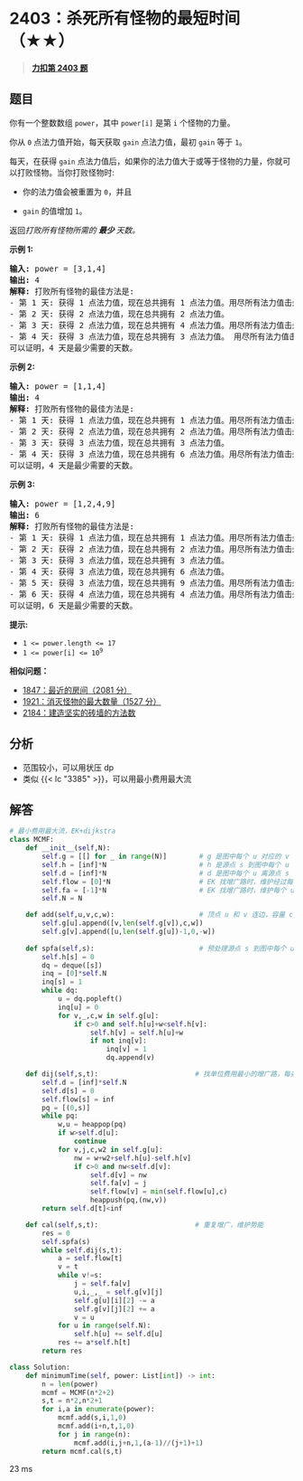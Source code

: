 # 2403：杀死所有怪物的最短时间（★★）


> <u>**[力扣第 2403 题](https://leetcode.cn/problems/minimum-time-to-kill-all-monsters/)**</u>

## 题目

<p>你有一个整数数组 <code>power</code>，其中  <code>power[i]</code> 是第 <code>i</code> 个怪物的力量。</p>

<p>你从 <code>0</code> 点法力值开始，每天获取 <code>gain</code> 点法力值，最初 <code>gain</code> 等于 <code>1</code>。</p>

<p>每天，在获得 <code>gain</code> 点法力值后，如果你的法力值大于或等于怪物的力量，你就可以打败怪物。当你打败怪物时:</p>

<ul>
<li>
<p data-group="1-1">你的法力值会被重置为 <code>0</code>，并且</p>
</li>
<li>
<p data-group="1-1"><code>gain</code> 的值增加 <code>1</code>。</p>
</li>
</ul>

<p>返回<em>打败所有怪物所需的 <strong>最少 </strong>天数。</em></p>



<p><strong>示例 1:</strong></p>

<pre>
<strong>输入:</strong> power = [3,1,4]
<strong>输出:</strong> 4
<strong>解释:</strong> 打败所有怪物的最佳方法是:
- 第 1 天: 获得 1 点法力值，现在总共拥有 1 点法力值。用尽所有法力值击杀第 2 个怪物。
- 第 2 天: 获得 2 点法力值，现在总共拥有 2 点法力值。
- 第 3 天: 获得 2 点法力值，现在总共拥有 4 点法力值。用尽所有法力值击杀第 3 个怪物。
- 第 4 天: 获得 3 点法力值，现在总共拥有 3 点法力值。 用尽所有法力值击杀第 1 个怪物。
可以证明，4 天是最少需要的天数。
</pre>

<p><strong>示例 2:</strong></p>

<pre>
<strong>输入:</strong> power = [1,1,4]
<strong>输出:</strong> 4
<strong>解释:</strong> 打败所有怪物的最佳方法是:
- 第 1 天: 获得 1 点法力值，现在总共拥有 1 点法力值。用尽所有法力值击杀第 1 个怪物。
- 第 2 天: 获得 2 点法力值，现在总共拥有 2 点法力值。用尽所有法力值击杀第 2 个怪物。
- 第 3 天: 获得 3 点法力值，现在总共拥有 3 点法力值。
- 第 4 天: 获得 3 点法力值，现在总共拥有 6 点法力值。用尽所有法力值击杀第 3 个怪物。
可以证明，4 天是最少需要的天数。
</pre>

<p><strong>示例 3:</strong></p>

<pre>
<strong>输入:</strong> power = [1,2,4,9]
<strong>输出:</strong> 6
<strong>解释:</strong> 打败所有怪物的最佳方法是:
- 第 1 天: 获得 1 点法力值，现在总共拥有 1 点法力值。用尽所有法力值击杀第 1 个怪物
- 第 2 天: 获得 2 点法力值，现在总共拥有 2 点法力值。用尽所有法力值击杀第 2 个怪物。
- 第 3 天: 获得 3 点法力值，现在总共拥有 3 点法力值。
- 第 4 天: 获得 3 点法力值，现在总共拥有 6 点法力值。
- 第 5 天: 获得 3 点法力值，现在总共拥有 9 点法力值。用尽所有法力值击杀第 4 个怪物。
- 第 6 天: 获得 4 点法力值，现在总共拥有 4 点法力值。用尽所有法力值击杀第 3 个怪物。
可以证明，6 天是最少需要的天数。
</pre>



<p><strong>提示:</strong></p>

<ul>
<li><code>1 &lt;= power.length &lt;= 17</code></li>
<li><code>1 &lt;= power[i] &lt;= 10<sup>9</sup></code></li>
</ul>


**相似问题：**
- [1847：最近的房间（2081 分）](/leetcode/1847)
- [1921：消灭怪物的最大数量（1527 分）](/leetcode/1921)
- [2184：建造坚实的砖墙的方法数](/leetcode/2184)


## 分析

- 范围较小，可以用状压 dp
- 类似 {{< lc "3385" >}}，可以用最小费用最大流

## 解答

```python
# 最小费用最大流，EK+dijkstra
class MCMF:
    def __init__(self,N):
        self.g = [[] for _ in range(N)]        # g 是图中每个 u 对应的 v 列表
        self.h = [inf]*N                       # h 是源点 s 到图中每个 u 的势能
        self.d = [inf]*N                       # d 是图中每个 u 离源点 s 的最小费用距离
        self.flow = [0]*N                      # EK 找增广路时，维护经过每个 u 的流量
        self.fa = [-1]*N                       # EK 找增广路时，维护每个 u 的流量来源
        self.N = N

    def add(self,u,v,c,w):                     # 顶点 u 和 v 连边，容量 c，费用 w
        self.g[u].append([v,len(self.g[v]),c,w])
        self.g[v].append([u,len(self.g[u])-1,0,-w])
    
    def spfa(self,s):                          # 预处理源点 s 到图中每个 u 的势能
        self.h[s] = 0
        dq = deque([s])
        inq = [0]*self.N
        inq[s] = 1
        while dq:
            u = dq.popleft()
            inq[u] = 0
            for v,_,c,w in self.g[u]:
                if c>0 and self.h[u]+w<self.h[v]:
                    self.h[v] = self.h[u]+w
                    if not inq[v]:
                        inq[v] = 1
                        dq.append(v)

    def dij(self,s,t):                        # 找单位费用最小的增广路，每条边的费用经过势能转换
        self.d = [inf]*self.N
        self.d[s] = 0
        self.flow[s] = inf
        pq = [(0,s)]
        while pq:
            w,u = heappop(pq)
            if w>self.d[u]:
                continue
            for v,j,c,w2 in self.g[u]:
                nw = w+w2+self.h[u]-self.h[v]
                if c>0 and nw<self.d[v]:
                    self.d[v] = nw
                    self.fa[v] = j
                    self.flow[v] = min(self.flow[u],c)
                    heappush(pq,(nw,v))
        return self.d[t]<inf

    def cal(self,s,t):                        # 重复增广，维护势能
        res = 0
        self.spfa(s)
        while self.dij(s,t):
            a = self.flow[t]
            v = t
            while v!=s:
                j = self.fa[v]
                u,i,_,_ = self.g[v][j]
                self.g[u][i][2] -= a
                self.g[v][j][2] += a
                v = u
            for u in range(self.N):
                self.h[u] += self.d[u]
            res += a*self.h[t]
        return res

class Solution:
    def minimumTime(self, power: List[int]) -> int:
        n = len(power)
        mcmf = MCMF(n*2+2)
        s,t = n*2,n*2+1
        for i,a in enumerate(power):
            mcmf.add(s,i,1,0)
            mcmf.add(i+n,t,1,0)
            for j in range(n):
                mcmf.add(i,j+n,1,(a-1)//(j+1)+1)
        return mcmf.cal(s,t)
```
23 ms
